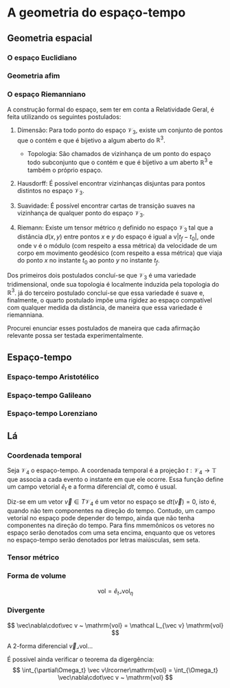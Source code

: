 # A geometria do espaço-tempo

## Geometria espacial

### O espaço Euclidiano

### Geometria afim

### O espaço Riemanniano

A construção formal do espaço, sem ter em conta a Relatividade Geral,
é feita utilizando os seguintes postulados:

1. Dimensão:
   Para todo ponto do espaço $\mathcal V_3$,
   existe um conjunto de pontos que o contém e que é bijetivo a algum aberto do $\mathbb R^3$.

   * Topologia:
     São chamados de vizinhança de um ponto do espaço todo subconjunto que o contém e que é
     bijetivo a um aberto $\mathbb R^3$ e também o próprio espaço.
1. Hausdorff: É possível encontrar vizinhanças disjuntas para pontos distintos no espaço $\mathcal V_3$.
1. Suavidade: É possível encontrar cartas de transição suaves na vizinhança de qualquer ponto do espaço $\mathcal V_3$.
1. Riemann:
   Existe um tensor métrico $\eta$ definido no espaço $\mathcal V_3$ tal que a distância
   $d(x, y)$ entre pontos $x$ e $y$ do espaço é igual a $\mathrm v |t_f - t_0|$, onde
   onde $\mathrm v$ é o módulo (com respeito a essa métrica)
   da velocidade de um corpo em movimento geodésico (com respeito a essa métrica)
   que viaja do ponto $x$ no instante $t_0$ ao ponto $y$ no instante $t_f$.

Dos primeiros dois postulados concluí-se que $\mathcal V_3$ é uma variedade tridimensional,
onde sua topologia é localmente induzida pela topologia do $\mathbb R^3$.
já do terceiro postulado concluí-se que essa variedade é suave e, finalmente,
o quarto postulado impõe uma rigidez ao espaço compatível com qualquer medida da distância,
de maneira que essa variedade é riemanniana.

Procurei enunciar esses postulados de maneira que cada afirmação relevante possa ser
testada experimentalmente.



## Espaço-tempo

### Espaço-tempo Aristotélico

### Espaço-tempo Galileano

### Espaço-tempo Lorenziano

## Lá

### Coordenada temporal

Seja $\mathcal V_4$ o espaço-tempo.
A coordenada temporal é a projeção $t:\mathcal V_4\rightarrow\mathbb T$
que associa a cada evento o instante em que ele ocorre.
Essa função define um campo vetorial $\hat e_t$ e a forma diferencial $dt$,
como é usual.

Diz-se em um vetor $\vec v\in T\mathcal V_4$ é um vetor no espaço se $dt(\vec v) = 0$,
isto é, quando não tem componentes na direção do tempo.
Contudo, um campo vetorial no espaço pode depender do tempo,
ainda que não tenha componentes na direção do tempo.
Para fins mmemônicos os vetores no espaço serão denotados com uma seta encima,
enquanto que os vetores no espaço-tempo serão denotados por letras maiúsculas,
sem seta.

### Tensor métrico

### Forma de volume

$$
\mathrm{vol} = \hat e_t \lrcorner \mathrm{vol}_{\eta}
$$

### Divergente

$$
\vec\nabla\cdot\vec v ~ \mathrm{vol} = \mathcal L_{\vec v} \mathrm{vol}
$$

A 2-forma diferencial $\vec v\lrcorner\mathrm{vol}$...

É possivel ainda verificar o teorema da digergência:
$$
\int_{\partial\Omega_t} \vec v\lrcorner\mathrm{vol} = \int_{\Omega_t} \vec\nabla\cdot\vec v ~ \mathrm{vol}
$$